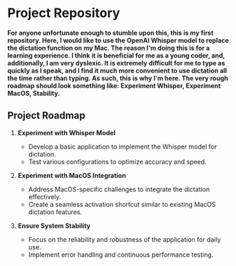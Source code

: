 # Project Repository

**For anyone unfortunate enough to stumble upon this, this is my first repository. Here, I would like to use the OpenAI Whisper model to replace the dictation function on my Mac. The reason I'm doing this is for a learning experience. I think it is beneficial for me as a young coder, and, additionally, I am very dyslexic. It is extremely difficult for me to type as quickly as I speak, and I find it much more convenient to use dictation all the time rather than typing. As such, this is why I'm here. The very rough roadmap should look something like: Experiment Whisper, Experiment MacOS, Stability.**

## Project Roadmap

1. **Experiment with Whisper Model**
   - Develop a basic application to implement the Whisper model for dictation.
   - Test various configurations to optimize accuracy and speed.

2. **Experiment with MacOS Integration**
   - Address MacOS-specific challenges to integrate the dictation effectively.
   - Create a seamless activation shortcut similar to existing MacOS dictation features.

3. **Ensure System Stability**
   - Focus on the reliability and robustness of the application for daily use.
   - Implement error handling and continuous performance testing.
